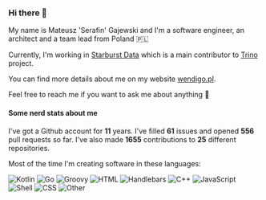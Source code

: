 ### Hi there 👋

My name is Mateusz 'Serafin' Gajewski and I'm a software engineer, an architect and a team lead from Poland 🇵🇱

Currently, I'm working in [Starburst Data](https://github.com/starburstdata) which is a main contributor to [Trino](http://github.com/trinodb/trino) project.

You can find more details about me on my website [wendigo.pl](https://wendigo.pl).

Feel free to reach me if you want to ask me about anything 🙂

#### Some nerd stats about me

I've got a Github account for **11** years. I've filled **61** issues and opened **556** pull requests so far. I've also made **1655** contributions to **25** different repositories.

Most of the time I'm creating software in these languages:

![Kotlin](https://img.shields.io/static/v1?style=flat-square&label=%E2%A0%80&color=555&labelColor=%23F18E33&message=Kotlin%EF%B8%B187.2%25)
![Go](https://img.shields.io/static/v1?style=flat-square&label=%E2%A0%80&color=555&labelColor=%2300ADD8&message=Go%EF%B8%B14.9%25)
![Groovy](https://img.shields.io/static/v1?style=flat-square&label=%E2%A0%80&color=555&labelColor=%23e69f56&message=Groovy%EF%B8%B14.1%25)
![HTML](https://img.shields.io/static/v1?style=flat-square&label=%E2%A0%80&color=555&labelColor=%23e34c26&message=HTML%EF%B8%B11.6%25)
![Handlebars](https://img.shields.io/static/v1?style=flat-square&label=%E2%A0%80&color=555&labelColor=%23f7931e&message=Handlebars%EF%B8%B10.5%25)
![C++](https://img.shields.io/static/v1?style=flat-square&label=%E2%A0%80&color=555&labelColor=%23f34b7d&message=C%2B%2B%EF%B8%B10.4%25)
![JavaScript](https://img.shields.io/static/v1?style=flat-square&label=%E2%A0%80&color=555&labelColor=%23f1e05a&message=JavaScript%EF%B8%B10.3%25)
![Shell](https://img.shields.io/static/v1?style=flat-square&label=%E2%A0%80&color=555&labelColor=%2389e051&message=Shell%EF%B8%B10.2%25)
![CSS](https://img.shields.io/static/v1?style=flat-square&label=%E2%A0%80&color=555&labelColor=%23563d7c&message=CSS%EF%B8%B10.1%25)
![Other](https://img.shields.io/static/v1?style=flat-square&label=%E2%A0%80&color=555&labelColor=%23ededed&message=Other%EF%B8%B10.2%25)
